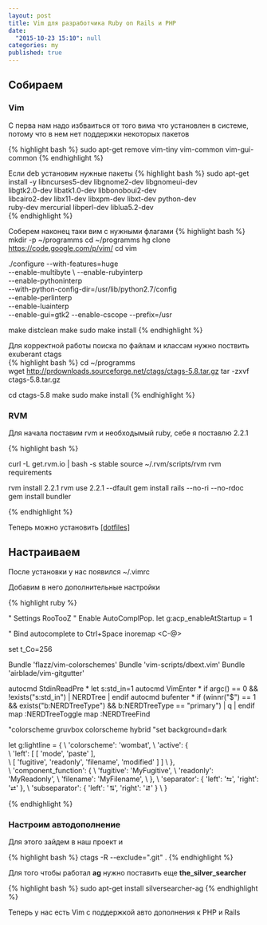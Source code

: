 ```yaml
---
layout: post
title: Vim для разработчика Ruby on Rails и PHP
date: 
  "2015-10-23 15:10": null
categories: my
published: true
---
```





## Собираем

### Vim
С перва нам надо избваиться от того вима что установлен в системе, потому что в нем нет поддержки некоторых пакетов

{% highlight bash %}
sudo apt-get remove vim-tiny vim-common vim-gui-common
{% endhighlight %}

Если deb установим нужные пакеты
{% highlight bash %}
sudo apt-get install -y libncurses5-dev libgnome2-dev libgnomeui-dev \
libgtk2.0-dev libatk1.0-dev libbonoboui2-dev \
libcairo2-dev libx11-dev libxpm-dev libxt-dev python-dev \
ruby-dev mercurial libperl-dev liblua5.2-dev  
{% endhighlight %}

Соберем наконец таки вим с нужными флагами
{% highlight bash %}
mkdir -p ~/programms
cd ~/programms
hg clone https://code.google.com/p/vim/
cd vim

./configure --with-features=huge \
--enable-multibyte \ 
--enable-rubyinterp \
--enable-pythoninterp \
--with-python-config-dir=/usr/lib/python2.7/config \
--enable-perlinterp \
--enable-luainterp \
--enable-gui=gtk2 --enable-cscope --prefix=/usr

make distclean
make
sudo make install
{% endhighlight %}

Для корректной работы поиска по файлам и классам нужно поствить exuberant ctags        
{% highlight bash %}
cd ~/programms   
wget http://prdownloads.sourceforge.net/ctags/ctags-5.8.tar.gz 
tar -zxvf ctags-5.8.tar.gz

cd ctags-5.8
make
sudo make install
{% endhighlight %}

### RVM

Для начала поставим rvm и необходымый ruby, себе я поставлю 2.2.1

{% highlight bash %}

curl -L get.rvm.io | bash -s stable
source ~/.rvm/scripts/rvm
rvm requirements

rvm install 2.2.1
rvm use 2.2.1 --dfault
gem install rails --no-ri --no-rdoc
gem install bundler

{% endhighlight %}

Теперь можно установить [[dotfiles]](https://github.com/skwp/dotfiles)


## Настраиваем

После установки у нас появился ~/.vimrc

Добавим в него дополнительные настройки

{% highlight ruby %}

" Settings RooTooZ
" Enable AutoComplPop.
let g:acp_enableAtStartup = 1

" Bind autocomplete to Ctrl+Space
inoremap <C-@> <C-n>

set t_Co=256

Bundle 'flazz/vim-colorschemes'
Bundle 'vim-scripts/dbext.vim'
Bundle 'airblade/vim-gitgutter'

autocmd StdinReadPre * let s:std_in=1
autocmd VimEnter * if argc() == 0 && !exists("s:std_in") | NERDTree | endif 
autocmd bufenter * if (winnr("$") == 1 && exists("b:NERDTreeType") && b:NERDTreeType == "primary") | q | endif
map <C-l> :NERDTreeToggle<CR>
map <C-k> :NERDTreeFind<CR>

"colorscheme gruvbox
colorscheme hybrid 
"set background=dark

let g:lightline = {
       \ 'colorscheme': 'wombat',
       \ 'active': {        
       \   'left': [ [ 'mode', 'paste' ],  
       \             [ 'fugitive', 'readonly', 'filename', 'modified' ] ]
       \ },                 
       \ 'component_function': {
       \   'fugitive': 'MyFugitive',
       \   'readonly': 'MyReadonly',
       \   'filename': 'MyFilename',
       \ },
       \ 'separator': { 'left': '⮀', 'right': '⮂' },
       \ 'subseparator': { 'left': '⮁', 'right': '⮃' }
       \ }


{% endhighlight %}

### Настроим автодополнение

Для этого зайдем в наш проект и 

{% highlight bash %}
ctags -R --exclude=".git" .
{% endhighlight %}

Для того чтобы работал **ag** нужно поставить еще **the_silver_searcher**

{% highlight bash %}
sudo apt-get install silversearcher-ag
{% endhighlight %}

Теперь у нас есть Vim с поддержкой авто дополнения к PHP и Rails
